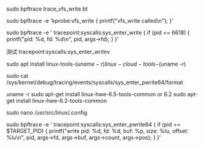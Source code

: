 sudo bpftrace trace_vfs_write.bt


sudo bpftrace -e 'kprobe:vfs_write { printf("vfs_write called\n"); }'


sudo bpftrace -e '
tracepoint:syscalls:sys_enter_write
{
    if (pid == 6618) {
        printf("pid: %d, fd: %d\n", pid, args->fd);
    }
}'




测试
tracepoint:syscalls:sys_enter_writev



sudo apt install linux-tools-$(uname -r) linux-cloud-tools-$(uname -r)

sudo cat /sys/kernel/debug/tracing/events/syscalls/sys_enter_pwrite64/format


uname -r
sudo apt-get install linux-hwe-6.5-tools-common
or 6.2
sudo apt-get install linux-hwe-6.2-tools-common


sudo nano /usr/src/linux/.config


sudo bpftrace -e '
tracepoint:syscalls:sys_enter_pwrite64
{
    if (pid == $TARGET_PID) {
        printf("write pid: %d, fd: %d, buf: %p, size: %lu, offset: %lu\n", 
               pid, 
               args->fd, 
               args->buf, 
               args->count, 
               args->pos);
    }
}'